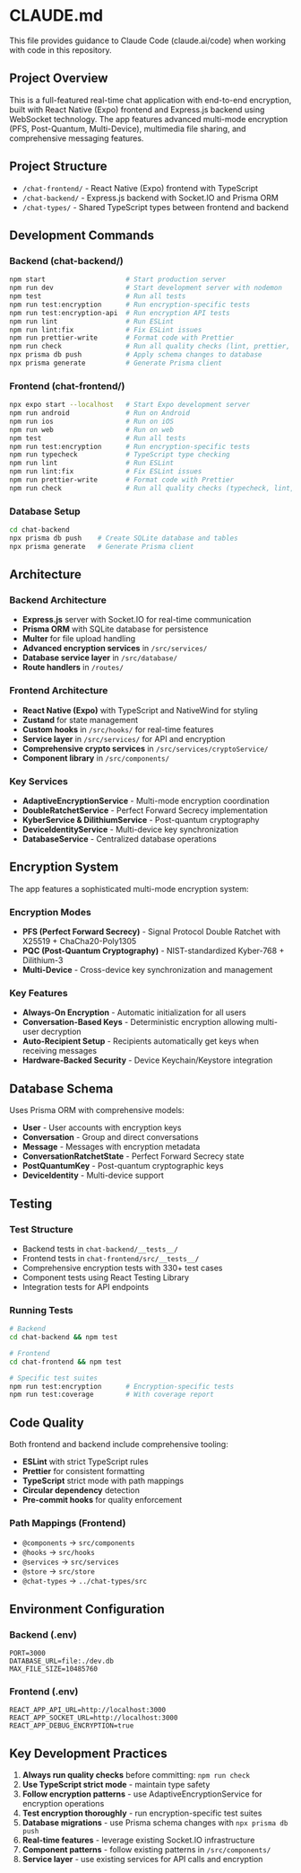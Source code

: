 # CLAUDE.md

This file provides guidance to Claude Code (claude.ai/code) when working with code in this repository.

## Project Overview

This is a full-featured real-time chat application with end-to-end encryption, built with React Native (Expo) frontend and Express.js backend using WebSocket technology. The app features advanced multi-mode encryption (PFS, Post-Quantum, Multi-Device), multimedia file sharing, and comprehensive messaging features.

## Project Structure

- `/chat-frontend/` - React Native (Expo) frontend with TypeScript
- `/chat-backend/` - Express.js backend with Socket.IO and Prisma ORM
- `/chat-types/` - Shared TypeScript types between frontend and backend

## Development Commands

### Backend (chat-backend/)
```bash
npm start                    # Start production server
npm run dev                  # Start development server with nodemon
npm test                     # Run all tests
npm run test:encryption      # Run encryption-specific tests
npm run test:encryption-api  # Run encryption API tests
npm run lint                 # Run ESLint
npm run lint:fix             # Fix ESLint issues
npm run prettier-write       # Format code with Prettier
npm run check                # Run all quality checks (lint, prettier, circular deps)
npx prisma db push           # Apply schema changes to database
npx prisma generate          # Generate Prisma client
```

### Frontend (chat-frontend/)
```bash
npx expo start --localhost   # Start Expo development server
npm run android              # Run on Android
npm run ios                  # Run on iOS
npm run web                  # Run on web
npm test                     # Run all tests
npm run test:encryption      # Run encryption-specific tests
npm run typecheck            # TypeScript type checking
npm run lint                 # Run ESLint
npm run lint:fix             # Fix ESLint issues
npm run prettier-write       # Format code with Prettier
npm run check                # Run all quality checks (typecheck, lint, prettier, circular deps)
```

### Database Setup
```bash
cd chat-backend
npx prisma db push    # Create SQLite database and tables
npx prisma generate   # Generate Prisma client
```

## Architecture

### Backend Architecture
- **Express.js** server with Socket.IO for real-time communication
- **Prisma ORM** with SQLite database for persistence
- **Multer** for file upload handling
- **Advanced encryption services** in `/src/services/`
- **Database service layer** in `/src/database/`
- **Route handlers** in `/routes/`

### Frontend Architecture
- **React Native (Expo)** with TypeScript and NativeWind for styling
- **Zustand** for state management
- **Custom hooks** in `/src/hooks/` for real-time features
- **Service layer** in `/src/services/` for API and encryption
- **Comprehensive crypto services** in `/src/services/cryptoService/`
- **Component library** in `/src/components/`

### Key Services
- **AdaptiveEncryptionService** - Multi-mode encryption coordination
- **DoubleRatchetService** - Perfect Forward Secrecy implementation
- **KyberService & DilithiumService** - Post-quantum cryptography
- **DeviceIdentityService** - Multi-device key synchronization
- **DatabaseService** - Centralized database operations

## Encryption System

The app features a sophisticated multi-mode encryption system:

### Encryption Modes
- **PFS (Perfect Forward Secrecy)** - Signal Protocol Double Ratchet with X25519 + ChaCha20-Poly1305
- **PQC (Post-Quantum Cryptography)** - NIST-standardized Kyber-768 + Dilithium-3
- **Multi-Device** - Cross-device key synchronization and management

### Key Features
- **Always-On Encryption** - Automatic initialization for all users
- **Conversation-Based Keys** - Deterministic encryption allowing multi-user decryption
- **Auto-Recipient Setup** - Recipients automatically get keys when receiving messages
- **Hardware-Backed Security** - Device Keychain/Keystore integration

## Database Schema

Uses Prisma ORM with comprehensive models:
- **User** - User accounts with encryption keys
- **Conversation** - Group and direct conversations
- **Message** - Messages with encryption metadata
- **ConversationRatchetState** - Perfect Forward Secrecy state
- **PostQuantumKey** - Post-quantum cryptographic keys
- **DeviceIdentity** - Multi-device support

## Testing

### Test Structure
- Backend tests in `chat-backend/__tests__/`
- Frontend tests in `chat-frontend/src/__tests__/`
- Comprehensive encryption tests with 330+ test cases
- Component tests using React Testing Library
- Integration tests for API endpoints

### Running Tests
```bash
# Backend
cd chat-backend && npm test

# Frontend  
cd chat-frontend && npm test

# Specific test suites
npm run test:encryption      # Encryption-specific tests
npm run test:coverage        # With coverage report
```

## Code Quality

Both frontend and backend include comprehensive tooling:
- **ESLint** with strict TypeScript rules
- **Prettier** for consistent formatting  
- **TypeScript** strict mode with path mappings
- **Circular dependency** detection
- **Pre-commit hooks** for quality enforcement

### Path Mappings (Frontend)
- `@components` → `src/components`
- `@hooks` → `src/hooks`
- `@services` → `src/services`
- `@store` → `src/store`
- `@chat-types` → `../chat-types/src`

## Environment Configuration

### Backend (.env)
```
PORT=3000
DATABASE_URL=file:./dev.db
MAX_FILE_SIZE=10485760
```

### Frontend (.env)
```
REACT_APP_API_URL=http://localhost:3000
REACT_APP_SOCKET_URL=http://localhost:3000
REACT_APP_DEBUG_ENCRYPTION=true
```

## Key Development Practices

1. **Always run quality checks** before committing: `npm run check`
2. **Use TypeScript strict mode** - maintain type safety
3. **Follow encryption patterns** - use AdaptiveEncryptionService for encryption operations
4. **Test encryption thoroughly** - run encryption-specific test suites
5. **Database migrations** - use Prisma schema changes with `npx prisma db push`
6. **Real-time features** - leverage existing Socket.IO infrastructure
7. **Component patterns** - follow existing patterns in `/src/components/`
8. **Service layer** - use existing services for API calls and encryption
